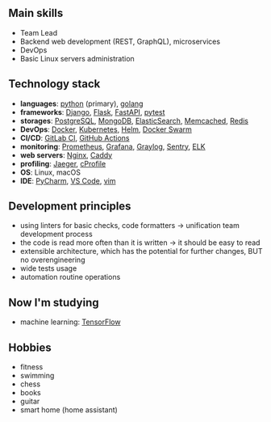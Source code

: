 ## Main skills
- Team Lead
- Backend web development (REST, GraphQL), microservices
- DevOps
- Basic Linux servers administration

## Technology stack
- **languages**: [python](https://www.python.org) (primary), [golang](https://go.dev)
- **frameworks**: [Django](https://www.djangoproject.com), [Flask](https://flask.palletsprojects.com), [FastAPI](https://fastapi.tiangolo.com), [pytest](https://docs.pytest.org)
- **storages**: [PostgreSQL](https://www.postgresql.org), [MongoDB](https://www.mongodb.com), [ElasticSearch](https://www.elastic.co/elasticsearch/), [Memcached](https://memcached.org), [Redis](https://redis.io)
- **DevOps**: [Docker](https://www.docker.com), [Kubernetes](https://kubernetes.io), [Helm](https://helm.sh), [Docker Swarm](https://docs.docker.com/engine/swarm/)
- **CI/CD**: [GitLab CI](https://docs.gitlab.com/ee/ci/), [GitHub Actions](https://github.com/features/actions)
- **monitoring**: [Prometheus](https://prometheus.io), [Grafana](https://grafana.com), [Graylog](https://www.graylog.org), [Sentry](https://sentry.io), [ELK](https://www.elastic.co/what-is/elk-stack)
- **web servers**: [Nginx](https://www.nginx.com), [Caddy](https://caddyserver.com)
- **profiling**: [Jaeger](https://www.jaegertracing.io), [cProfile](https://docs.python.org/3/library/profile.html)
- **OS**: Linux, macOS
- **IDE**: [PyCharm](https://www.jetbrains.com/pycharm/), [VS Code](https://code.visualstudio.com), [vim](https://www.vim.org)

## Development principles
- using linters for basic checks, code formatters -> unification team development process
- the code is read more often than it is written -> it should be easy to read
- extensible architecture, which has the potential for further changes, BUT no overengineering
- wide tests usage
- automation routine operations

## Now I'm studying
- machine learning: [TensorFlow](https://www.tensorflow.org)

## Hobbies
- fitness
- swimming
- chess
- books
- guitar
- smart home (home assistant)
